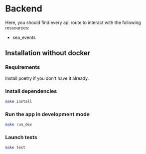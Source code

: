 # Backend
Here, you should find every api route to interact with the following ressources:

- sea_events

## Installation without docker

### Requirements
Install poetry if you don't have it already.

### Install dependencies
```bash
make install
```

### Run the app in development mode
```bash
make run_dev
```

### Launch tests
```bash
make test
```
